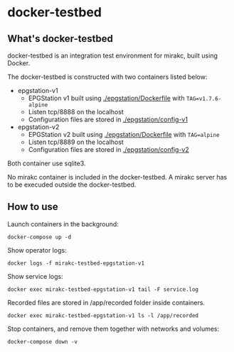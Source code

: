 # docker-testbed

## What's docker-testbed

docker-testbed is an integration test environment for mirakc, built using
Docker.

The docker-testbed is constructed with two containers listed below:

* epgstation-v1
  * EPGStation v1 built using [./epgstation/Dockerfile](./epgstation/Dockerfile)
    with `TAG=v1.7.6-alpine`
  * Listen tcp/8888 on the localhost
  * Configuration files are stored in [./epgstation/config-v1](./epgstation/config-v1)
* epgstation-v2
  * EPGStation v2 built using [./epgstation/Dockerfile](./epgstation/Dockerfile)
    with `TAG=alpine`
  * Listen tcp/8889 on the localhost
  * Configuration files are stored in [./epgstation/config-v2](./epgstation/config-v2)

Both container use sqlite3.

No mirakc container is included in the docker-testbed.  A mirakc server has to
be execuded outside the docker-testbed.

## How to use

Launch containers in the background:

```shell
docker-compose up -d
```

Show operator logs:

```shell
docker logs -f mirakc-testbed-epgstation-v1
```

Show service logs:

```shell
docker exec mirakc-testbed-epgstation-v1 tail -F service.log
```

Recorded files are stored in /app/recorded folder inside containers.

```shell
docker exec mirakc-testbed-epgstation-v1 ls -l /app/recorded
```

Stop containers, and remove them together with networks and volumes:

```shell
docker-compose down -v
```
